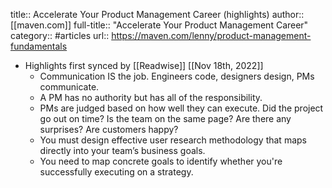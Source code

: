 title:: Accelerate Your Product Management Career (highlights)
author:: [[maven.com]]
full-title:: "Accelerate Your Product Management Career"
category:: #articles
url:: https://maven.com/lenny/product-management-fundamentals

- Highlights first synced by [[Readwise]] [[Nov 18th, 2022]]
	- Communication IS the job. Engineers code, designers design, PMs communicate.
	- A PM has no authority but has all of the responsibility.
	- PMs are judged based on how well they can execute. Did the project go out on time? Is the team on the same page? Are there any surprises? Are customers happy?
	- You must design effective user research methodology that maps directly into your team’s business goals.
	- You need to map concrete goals to identify whether you're successfully executing on a strategy.